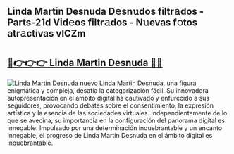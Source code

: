 ## Linda Martin Desnuda D𝚎sn𝚞dos filtr𝚊dos - Parts-21d Vid𝚎os filtr𝚊dos - N𝚞evas f𝚘tos atr𝚊ctivas vICZm

# <h2><a href="http://mb36myv.tromn.icu/?c=Linda+Martin+Desnuda">🔗👉👉👉 Linda Martin Desnuda 🔗🔗</a></h2>

[![Linda Martin Desnuda nuevo](https://i.imgur.com/pEAQMta.gif)](http://mb36myv.tromn.icu/?c=Linda+Martin+Desnuda)
Linda Martin Desnuda, una figura enigmática y compleja, desafía la categorización fácil. Su innovadora autopresentación en el ámbito digital ha cautivado y enfurecido a sus seguidores, provocando debates sobre el consentimiento, la expresión artística y la esencia de las sociedades virtuales. Independientemente de lo que se avecina, su importancia en la configuración del panorama digital es innegable. Impulsado por una determinación inquebrantable y un encanto innegable, el progreso de Linda Martin Desnuda en el ámbito digital es inquebrantable.
